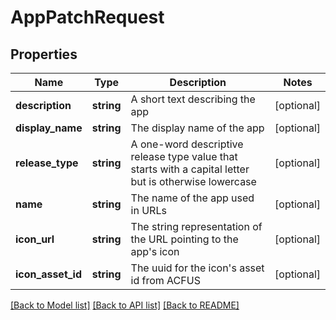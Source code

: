# AppPatchRequest

## Properties
Name | Type | Description | Notes
------------ | ------------- | ------------- | -------------
**description** | **string** | A short text describing the app | [optional] 
**display_name** | **string** | The display name of the app | [optional] 
**release_type** | **string** | A one-word descriptive release type value that starts with a capital letter but is otherwise lowercase | [optional] 
**name** | **string** | The name of the app used in URLs | [optional] 
**icon_url** | **string** | The string representation of the URL pointing to the app&#39;s icon | [optional] 
**icon_asset_id** | **string** | The uuid for the icon&#39;s asset id from ACFUS | [optional] 

[[Back to Model list]](../README.md#documentation-for-models) [[Back to API list]](../README.md#documentation-for-api-endpoints) [[Back to README]](../README.md)


